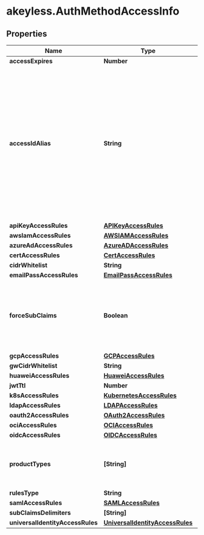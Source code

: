 # akeyless.AuthMethodAccessInfo

## Properties

Name | Type | Description | Notes
------------ | ------------- | ------------- | -------------
**accessExpires** | **Number** |  | [optional] 
**accessIdAlias** | **String** | for accounts where AccessId holds encrypted email this field will hold generated AccessId, for accounts based on regular AccessId it will be equal to accessId itself | [optional] 
**apiKeyAccessRules** | [**APIKeyAccessRules**](APIKeyAccessRules.md) |  | [optional] 
**awsIamAccessRules** | [**AWSIAMAccessRules**](AWSIAMAccessRules.md) |  | [optional] 
**azureAdAccessRules** | [**AzureADAccessRules**](AzureADAccessRules.md) |  | [optional] 
**certAccessRules** | [**CertAccessRules**](CertAccessRules.md) |  | [optional] 
**cidrWhitelist** | **String** |  | [optional] 
**emailPassAccessRules** | [**EmailPassAccessRules**](EmailPassAccessRules.md) |  | [optional] 
**forceSubClaims** | **Boolean** | if true the role associated with this auth method must include sub claims | [optional] 
**gcpAccessRules** | [**GCPAccessRules**](GCPAccessRules.md) |  | [optional] 
**gwCidrWhitelist** | **String** |  | [optional] 
**huaweiAccessRules** | [**HuaweiAccessRules**](HuaweiAccessRules.md) |  | [optional] 
**jwtTtl** | **Number** |  | [optional] 
**k8sAccessRules** | [**KubernetesAccessRules**](KubernetesAccessRules.md) |  | [optional] 
**ldapAccessRules** | [**LDAPAccessRules**](LDAPAccessRules.md) |  | [optional] 
**oauth2AccessRules** | [**OAuth2AccessRules**](OAuth2AccessRules.md) |  | [optional] 
**ociAccessRules** | [**OCIAccessRules**](OCIAccessRules.md) |  | [optional] 
**oidcAccessRules** | [**OIDCAccessRules**](OIDCAccessRules.md) |  | [optional] 
**productTypes** | **[String]** | List of product types this auth method will be in use of | [optional] 
**rulesType** | **String** |  | [optional] 
**samlAccessRules** | [**SAMLAccessRules**](SAMLAccessRules.md) |  | [optional] 
**subClaimsDelimiters** | **[String]** |  | [optional] 
**universalIdentityAccessRules** | [**UniversalIdentityAccessRules**](UniversalIdentityAccessRules.md) |  | [optional] 


